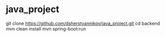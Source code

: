 # java_project

git clone https://github.com/dsherstyannikov/java_project.git
cd backend
mvn clean install
mvn spring-boot:run
